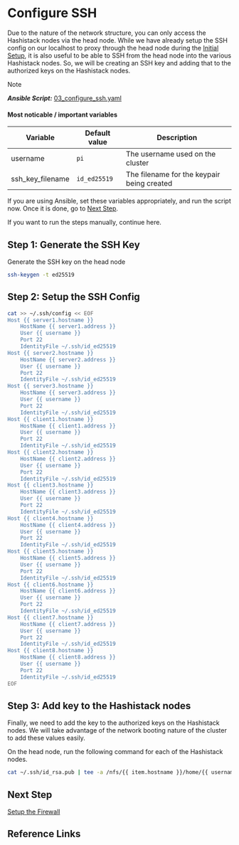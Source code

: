 # Configure SSH

Due to the nature of the network structure, you can only access the
Hashistack nodes via the head node. While we have already setup the
SSH config on our localhost to proxy through the head node during the
[Initial Setup](01_initial_setup.md#step-1-setup-ssh-config-on-your-local-machine),
it is also useful to be able to SSH from the head node into the various
Hashistack nodes. So, we will be creating an SSH key and adding that to
the authorized keys on the Hashistack nodes.

> [!NOTE]  
> **_Ansible Script:_** [03_configure_ssh.yaml](../03_configure_ssh.yaml)

#### Most noticable / important variables

| Variable         | Default value | Description                                |
| ---------------- | ------------- | ------------------------------------------ |
| username         | `pi`          | The username used on the cluster           |
| ssh_key_filename | `id_ed25519`  | The filename for the keypair being created |

If you are using Ansible, set these variables appropriately, and run the
script now. Once it is done, go to [Next Step](#next-step).

If you want to run the steps manually, continue here.

## Step 1: Generate the SSH Key

Generate the SSH key on the head node

```bash
ssh-keygen -t ed25519
```

## Step 2: Setup the SSH Config

```bash
cat >> ~/.ssh/config << EOF
Host {{ server1.hostname }}
	HostName {{ server1.address }}
	User {{ username }}
	Port 22
	IdentityFile ~/.ssh/id_ed25519
Host {{ server2.hostname }}
	HostName {{ server2.address }}
	User {{ username }}
	Port 22
	IdentityFile ~/.ssh/id_ed25519
Host {{ server3.hostname }}
	HostName {{ server3.address }}
	User {{ username }}
	Port 22
	IdentityFile ~/.ssh/id_ed25519
Host {{ client1.hostname }}
	HostName {{ client1.address }}
	User {{ username }}
	Port 22
	IdentityFile ~/.ssh/id_ed25519
Host {{ client2.hostname }}
	HostName {{ client2.address }}
	User {{ username }}
	Port 22
	IdentityFile ~/.ssh/id_ed25519
Host {{ client3.hostname }}
	HostName {{ client3.address }}
	User {{ username }}
	Port 22
	IdentityFile ~/.ssh/id_ed25519
Host {{ client4.hostname }}
	HostName {{ client4.address }}
	User {{ username }}
	Port 22
	IdentityFile ~/.ssh/id_ed25519
Host {{ client5.hostname }}
	HostName {{ client5.address }}
	User {{ username }}
	Port 22
	IdentityFile ~/.ssh/id_ed25519
Host {{ client6.hostname }}
	HostName {{ client6.address }}
	User {{ username }}
	Port 22
	IdentityFile ~/.ssh/id_ed25519
Host {{ client7.hostname }}
	HostName {{ client7.address }}
	User {{ username }}
	Port 22
	IdentityFile ~/.ssh/id_ed25519
Host {{ client8.hostname }}
	HostName {{ client8.address }}
	User {{ username }}
	Port 22
	IdentityFile ~/.ssh/id_ed25519
EOF
```

## Step 3: Add key to the Hashistack nodes

Finally, we need to add the key to the authorized keys on the Hashistack
nodes. We will take advantage of the network booting nature of the cluster
to add these values easily.

On the head node, run the following command for each of the Hashistack nodes.

```bash
cat ~/.ssh/id_rsa.pub | tee -a /nfs/{{ item.hostname }}/home/{{ username }}/.ssh/authorized_keys > /dev/null
```

## Next Step

[Setup the Firewall](04_setup_firewall.md)

## Reference Links
